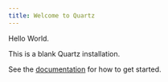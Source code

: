 ```yaml
---
title: Welcome to Quartz
---
```

Hello World.

This is a blank Quartz installation.

See the [documentation](https://quartz.jzhao.xyz) for how to get started.
